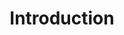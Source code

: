 ---
layout: redirect.njk
permalink: false
hideInSitemap: true
tags: level2
key: introduction_en
title: Introduction
redirect: /en/accessibility/introduction/about-accessibility/
parent: accessibility_en
order: 1
---